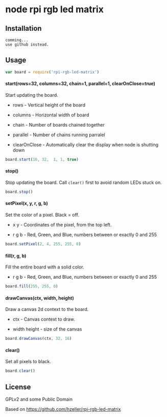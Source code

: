 
# node rpi rgb led matrix

## Installation

```
comming...
use github instead.
```

## Usage

```javascript
var board = require('rpi-rgb-led-matrix')
```

#### start(rows=32, columns=32, chain=1, parallel=1, clearOnClose=true)

Start updating the board.

- rows 		- Vertical height of the board
- columns 	- Horizontal width of board

- chain - Number of boards chained together

- parallel - Number of chains running parralel

- clearOnClose - Automatically clear the display when node is shutting down

```javascript
board.start(16, 32,  1, 1, true)
```

#### stop()

Stop updating the board. Call `clear()` first to avoid random LEDs stuck on.

```javascript
board.stop()
```

#### setPixel(x, y, r, g, b)

Set the color of a pixel. Black = off.

- x y - Coordinates of the pixel, from the top left.

- r g b - Red, Green, and Blue, numbers between or exactly 0 and 255

```javascript
board.setPixel(2, 4, 255, 255, 0)
```

#### fill(r, g, b)

Fill the entire board with a solid color.

- r g b - Red, Green, and Blue, numbers between or exactly 0 and 255

```javascript
board.fill(255, 255, 0)
```


#### drawCanvas(ctx, width, height)

Draw a canvas 2d context to the board.

- ctx - Canvas context to draw.

- width height - size of the canvas

```javascript
board.drawCanvas(ctx, 32, 16)
```


#### clear()

Set all pixels to black.

```javascript
board.clear()
```



## License

GPLv2 and some Public Domain

Based on https://github.com/hzeller/rpi-rgb-led-matrix
